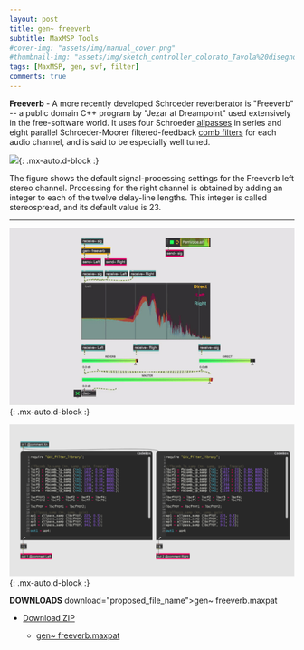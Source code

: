 ```yaml
---
layout: post
title: gen~ freeverb
subtitle: MaxMSP Tools
#cover-img: "assets/img/manual_cover.png"
#thumbnail-img: "assets/img/sketch_controller_colorato_Tavola%20disegno%201.png"
tags: [MaxMSP, gen, svf, filter]
comments: true
---
```


**Freeverb** - A more recently developed Schroeder reverberator is "Freeverb" -- a public domain C++ program by "Jezar at Dreampoint" used extensively in the free-software world. It uses four Schroeder [allpasses](https://velitch.github.io/velitch/2021-10-19-tool_gen_allpass/) in series and eight parallel Schroeder-Moorer filtered-feedback [comb filters](https://velitch.github.io/velitch/2021-10-19-tool_gen_combfilter/) for each audio channel, and is said to be especially well tuned.

![](http://www.dsprelated.com/josimages_new/pasp/img724.png){: .mx-auto.d-block :}

The figure shows the default signal-processing settings for the Freeverb left stereo channel. Processing for the right channel is obtained by adding an integer to each of the twelve delay-line lengths. This integer is called stereospread, and its default value is 23.

______

![](https://github.com/Velitch/velitch/blob/main/assets/img/img_maxmsp/gen~%20freeverb.gif?raw=true){: .mx-auto.d-block :}

![](https://github.com/Velitch/velitch/blob/main/assets/img/img_maxmsp/dsp~%20freeverb.png?raw=true){: .mx-auto.d-block :}


**DOWNLOADS**
 download="proposed_file_name">gen~ freeverb.maxpat

- <a href="https://github.com/Velitch/velitch/blob/main/assets/maxmsp_tools/reverb/freeverb.zip">Download ZIP<a/>


  - [gen~ freeverb.maxpat](https://github.com/Velitch/BN_Musica_Elettronica/tree/main/IBN/COME-05-informatica-musicale-IBN/maxmsp_tools/reverb/freeverb)
